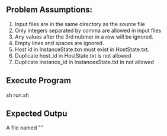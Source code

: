 Problem Assumptions:
--------------------
1. Input files are in the same directory as the source file
2. Only integers separated by comma are allowed in input files
3. Any values after the 3rd nubmer in a row will be ignored.
4. Empty lines and spaces are ignored.
5. Host id in InstanceState.txn must exist in HostState.txt.
6. Duplicate host_id in HostState.txt is not allowed
7. Duplicate instance_id in InstancesState.txt in not allowed

Execute Program
---------------
sh run.sh

Expected Outpu
--------------
A file named ""